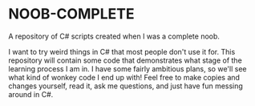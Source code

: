 # NOOB-COMPLETE
A repository of C# scripts created when I was a complete noob.

I want to try weird things in C# that most people don't use it for.  This repository will contain some code that demonstrates what stage of the learning process I am in.  I have some fairly ambitious plans, so we'll see what kind of wonkey code I end up with!  Feel free to make copies and changes yourself, read it, ask me questions, and just have fun messing around in C#.
